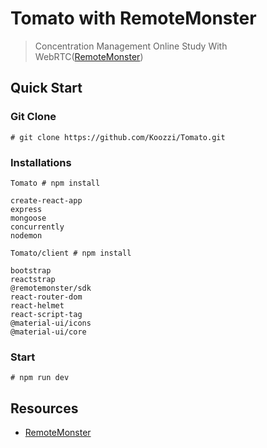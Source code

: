 # Tomato with RemoteMonster 

> Concentration Management Online Study With WebRTC([RemoteMonster](https://remotemonster.com/))

## Quick Start

### Git Clone
```
# git clone https://github.com/Koozzi/Tomato.git
```

### Installations

```
Tomato # npm install

create-react-app
express
mongoose
concurrently
nodemon

Tomato/client # npm install

bootstrap
reactstrap
@remotemonster/sdk
react-router-dom
react-helmet
react-script-tag
@material-ui/icons
@material-ui/core
```

### Start
```
# npm run dev
```

## Resources

* [RemoteMonster](https://remotemonster.com/)